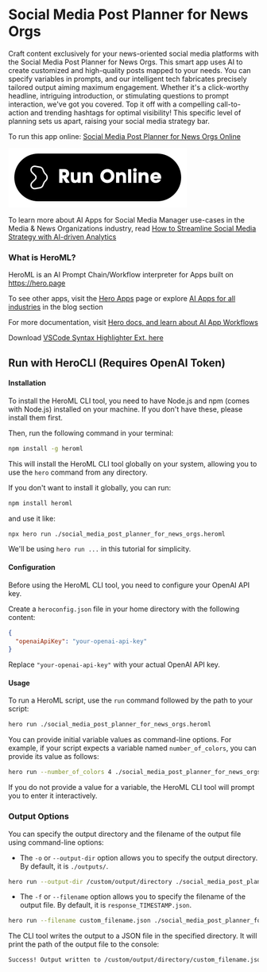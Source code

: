 # Social Media Post Planner for News Orgs

Craft content exclusively for your news-oriented social media platforms with the Social Media Post Planner for News Orgs. This smart app uses AI to create customized and high-quality posts mapped to your needs. You can specify variables in prompts, and our intelligent tech fabricates precisely tailored output aiming maximum engagement. Whether it's a click-worthy headline, intriguing introduction, or stimulating questions to prompt interaction, we've got you covered. Top it off with a compelling call-to-action and trending hashtags for optimal visibility! This specific level of planning sets us apart, raising your social media strategy bar.

To run this app online: [Social Media Post Planner for News Orgs Online](https://hero.page/app/social-media-post-planner-for-news-orgs-ai-crafted-engaging-news-content/VFC3W2PzRjXQWYbiCPYG)

[![Run Social Media Post Planner for News Orgs Online](/assets/run.svg)](https://hero.page/app/social-media-post-planner-for-news-orgs-ai-crafted-engaging-news-content/VFC3W2PzRjXQWYbiCPYG)

To learn more about AI Apps for Social Media Manager use-cases in the Media & News Organizations industry, read [How to Streamline Social Media Strategy with AI-driven Analytics](https://hero.page/blog/ai/media-and-news-organizations/how-to-streamline-social-media-strategy-with-ai-driven-analytics/171025)

### What is HeroML?
HeroML is an AI Prompt Chain/Workflow interpreter for Apps built on https://hero.page 

To see other apps, visit the [Hero Apps](https://hero.page/apps) page or explore [AI Apps for all industries](https://hero.page/blog) in the blog section

For more documentation, visit [Hero docs, and learn about AI App Workflows](https://hero.page/tutorials/introduction-to-heroml)

Download [VSCode Syntax Highlighter Ext. here](https://marketplace.visualstudio.com/items?itemName=hero-page.heroml)

## Run with HeroCLI (Requires OpenAI Token)

#### Installation

To install the HeroML CLI tool, you need to have Node.js and npm (comes with Node.js) installed on your machine. If you don't have these, please install them first. 

Then, run the following command in your terminal:

```bash
npm install -g heroml
```

This will install the HeroML CLI tool globally on your system, allowing you to use the `hero` command from any directory.

If you don't want to install it globally, you can run:

```bash
npm install heroml
```

and use it like:

```bash
npx hero run ./social_media_post_planner_for_news_orgs.heroml
```

We'll be using `hero run ...` in this tutorial for simplicity.

#### Configuration

Before using the HeroML CLI tool, you need to configure your OpenAI API key. 

Create a `heroconfig.json` file in your home directory with the following content:

```json
{
  "openaiApiKey": "your-openai-api-key"
}
```

Replace `"your-openai-api-key"` with your actual OpenAI API key.

#### Usage

To run a HeroML script, use the `run` command followed by the path to your script:

```bash
hero run ./social_media_post_planner_for_news_orgs.heroml
```

You can provide initial variable values as command-line options. For example, if your script expects a variable named `number_of_colors`, you can provide its value as follows:

```bash
hero run --number_of_colors 4 ./social_media_post_planner_for_news_orgs.heroml
```

If you do not provide a value for a variable, the HeroML CLI tool will prompt you to enter it interactively.

### Output Options

You can specify the output directory and the filename of the output file using command-line options:

- The `-o` or `--output-dir` option allows you to specify the output directory. By default, it is `./outputs/`.

```bash
hero run --output-dir /custom/output/directory ./social_media_post_planner_for_news_orgs.heroml
```

- The `-f` or `--filename` option allows you to specify the filename of the output file. By default, it is `response_TIMESTAMP.json`.

```bash
hero run --filename custom_filename.json ./social_media_post_planner_for_news_orgs.heroml
```

The CLI tool writes the output to a JSON file in the specified directory. It will print the path of the output file to the console:

```bash
Success! Output written to /custom/output/directory/custom_filename.json
```

